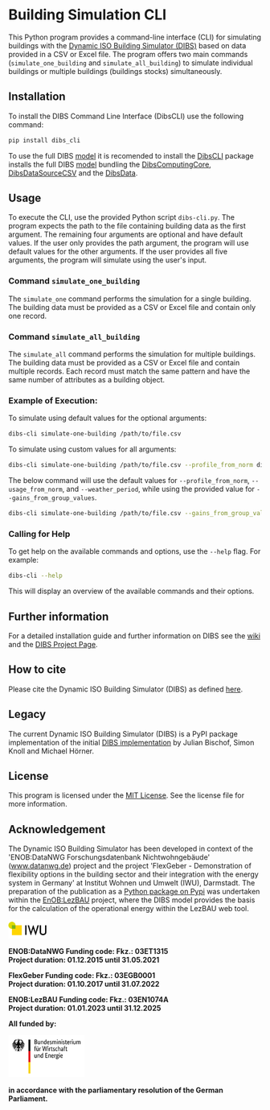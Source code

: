 # Building Simulation CLI
This Python program provides a command-line interface (CLI) for simulating buildings with the [Dynamic ISO Building Simulator (DIBS)](https://iwugermany.github.io/dibs/) based on data provided in a CSV or Excel file. The program offers two main commands (`simulate_one_building` and `simulate_all_building`) to simulate individual buildings or multiple buildings (buildings stocks) simultaneously.

## Installation
To install the DIBS Command Line Interface (DibsCLI) use the following command:

```bash
pip install dibs_cli
```

To use the full DIBS [model](https://iwugermany.github.io/dibs/overview) it is recomended to install 
the [DibsCLI](https://github.com/IWUGERMANY/DibsCLI) package installs the full DIBS [model](https://iwugermany.github.io/dibs/overview) bundling the [DibsComputingCore](https://github.com/IWUGERMANY/DibsComputingCore), [DibsDataSourceCSV](https://github.com/IWUGERMANY/DibsDataSourceCSV) and the [DibsData](https://github.com/IWUGERMANY/DibsData). 



## Usage
To execute the CLI, use the provided Python script `dibs-cli.py`. The program expects the path to the file containing
building data as the first argument. The remaining four arguments are optional and have default values. If the user only
provides the path argument, the program will use default values for the other arguments. If the user provides all five
arguments, the program will simulate using the user's input.

### Command `simulate_one_building`

The `simulate_one` command performs the simulation for a single building. The building data must be provided as a CSV or
Excel file and contain only one record.

### Command `simulate_all_building`

The `simulate_all` command performs the simulation for multiple buildings. The building data must be provided as a CSV
or Excel file and contain multiple records. Each record must match the same pattern and have the same number of
attributes as a building object.

### Example of Execution:

To simulate using default values for the optional arguments:

```bash
dibs-cli simulate-one-building /path/to/file.csv
```

To simulate using custom values for all arguments:

```bash
dibs-cli simulate-one-building /path/to/file.csv --profile_from_norm din18599 --gains_from_group_values mid --usage_from_norm sia2024 --weather_period 2007-2021
```

The below command will use the default values for `--profile_from_norm`, `--usage_from_norm`, and `--weather_period`, while using
the provided value for `--gains_from_group_values`.

```bash
dibs-cli simulate-one-building /path/to/file.csv --gains_from_group_values mid
```

### Calling for Help

To get help on the available commands and options, use the `--help` flag. For example:

```bash
dibs-cli --help
```

This will display an overview of the available commands and their options.

## Further information
For a detailed installation guide and further information on DIBS see the [wiki](https://github.com/IWUGERMANY/DibsCLI/wiki) and the [DIBS Project Page](https://iwugermany.github.io/dibs/).

## How to cite
Please cite the Dynamic ISO Building Simulator (DIBS) as defined [here](https://iwugermany.github.io/dibs/contri).

## Legacy
The current Dynamic ISO Building Simulator (DIBS) is a PyPI package implementation of the initial [DIBS implementation](https://github.com/IWUGERMANY/DIBS---Dynamic-ISO-Building-Simulator) by Julian Bischof, Simon Knoll and Michael Hörner.


## License
This program is licensed under the [MIT License](LICENSE). See the license file for more information.

## Acknowledgement
The Dynamic ISO Building Simulator has been developed in context of the 'ENOB:DataNWG Forschungsdatenbank Nichtwohngebäude' (www.datanwg.de) project and the project 'FlexGeber - Demonstration of flexibility options in the building sector and their integration with the energy system in Germany' at Institut Wohnen und Umwelt (IWU), Darmstadt. The preparation of the publication as a [Python package on Pypi](https://pypi.org/project/dibs-computing-core/) was undertaken within the [EnOB:LezBAU](https://www.lezbau.de/) project, where the DIBS model provides the basis for the calculation of the operational energy within the LezBAU web tool.
<p float="left">
  <img src="https://github.com/IWUGERMANY/DibsComputingCore/blob/main/src/img/IWU_Logo.PNG" width="15%" /> 
</p>  

<b>ENOB:DataNWG<b>
<b>Funding code:</b>  Fkz.: 03ET1315  
<b>Project duration:</b>  01.12.2015 until 31.05.2021

<b>FlexGeber<b>
<b>Funding code:</b>  Fkz.: 03EGB0001  
<b>Project duration:</b>  01.10.2017 until 31.07.2022

<b>ENOB:LezBAU<b>
<b>Funding code:</b>  Fkz.: 03EN1074A
</br><b>Project duration:</b>  01.01.2023 until 31.12.2025
  
<b>All funded by:</b> 
<p float="left">
  <img src="https://github.com/IWUGERMANY/DibsComputingCore/blob/main/src/img/BMWi_Logo.png" width="30%" /> 
</p> 
in accordance with the parliamentary resolution of the German Parliament.
